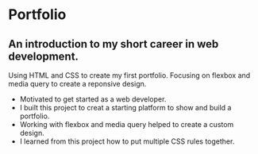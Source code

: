 # Portfolio

## An introduction to my short career in web development. 

Using HTML and CSS to create my first portfolio. Focusing on flexbox and media query to create a reponsive design.

- Motivated to get started as a web developer.
- I built this project to creat a starting platform to show and build a portfolio.
- Working with flexbox and media query helped to create a custom design.
- I learned from this project how to put multiple CSS rules together.

